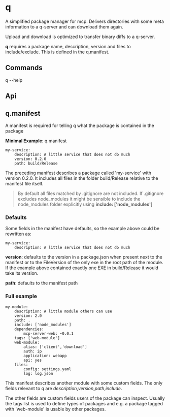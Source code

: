 # q

A simplified package manager for mcp. Delivers directories with some
meta information to a q-server and can download them again.

Upload and download is optimized to transfer binary diffs to a q-server.

**q** requires a package name, description, version and files to include/exclude. This is defined in the q.manifest.

## Commands

q --help 

## Api



## q.manifest

A manifest is required for telling q what the package is contained in the package

**Minimal Example**: q.manifest

    my-service:
        description: A little service that does not do much
        version: 0.2.0
        path: build/Release

The preceding manifest describes a package called 'my-service' with version 0.2.0. It includes all files in the folder build/Release relative to the manifest file itself.

> By default all files matched by .gitignore are not included. If .gitignore excludes node_modules it might be sensible to include the node\_modules folder explicitly using **include: ['node\_modules']**

### Defaults

Some fields in the manifest have defaults, so the example above could be rewritten as:

    my-service:
        description: A little service that does not do much

**version**: defaults to the version in a package.json when present next to the manifest or to the FileVersion of the only exe in the root path of the module. If the example above contained exactly one EXE in build/Release it would take its version. 

**path**: defaults to the manifest path

### Full example

    my-module:
        description: A little module others can use
        version: 2.0
        path: .
        include: ['node_modules']
        dependencies:
            mcp-server-web: ~0.0.1
        tags: ['web-module']
        web-module:
            alias: ['client','download']
            auth: ip
            application: webapp
            api: yes
        files:
            config: settings.yaml
            log: log.json

This manifest describes another module with some custom fields. The only fields relevant to q are *description*,*version*,*path*,*include*.

The other fields are custom fields users of the package can inspect. Usually the tags list is used to define types of packages and e.g. a package tagged with 'web-module' is usable  by other packages.



